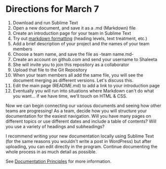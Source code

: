 
# Directions for March 7 
1. Download and run Sublime Text
3. Open a new document, and save it as a .md (Markdown) file
6. Create an introduction page for your team in Sublime Text
7. Try out [markdown formatting](https://www.markdownguide.org/cheat-sheet/) (heading levels, text treatment, etc.)
9. Add a brief description of your project and the names of your team members
10. Choose a team name, and save the file as -team name.md-
11. Create an account on github.com and send your username to Shaleeta
12. She will invite you to join this repository as a collaborator
13. Upload that file to the Git Repository
14. When your team members all add the same file, you will see the document merging as different versions. Let's discuss this.
15. Edit the main page (README.md) to add a link to your introduction page
16. Eventually you will run into situations where Markdown can't do what you want... if we have time, we'll touch on HTML & CSS.
  
Now we can begin connecting our various documents and seeing how other teams are progressing! As a team, decide how you will structure your documentation for the easiest navigation. Will you have many pages on different topics or use different dates and include a table of contents? Will you use a variety of headings and subheadings? 

I recommend writing your new documentation locally using Sublime Text (for the same reasons you wouldn't write a post in WordPress) but after uploading, you can edit directly in the program. Continue documenting the whole process in as much detail as possible. 

See [Documentation Principles](documentation.md) for more information. 
